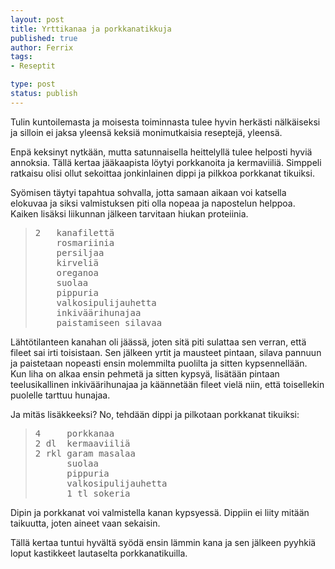 ```yaml
--- 
layout: post
title: Yrttikanaa ja porkkanatikkuja
published: true
author: Ferrix
tags: 
- Reseptit

type: post
status: publish
---
```

Tulin kuntoilemasta ja moisesta toiminnasta tulee hyvin herkästi
nälkäiseksi ja silloin ei jaksa yleensä keksiä monimutkaisia
reseptejä, yleensä.

Enpä keksinyt nytkään, mutta satunnaisella heittelyllä tulee helposti
hyviä annoksia. Tällä kertaa jääkaapista löytyi porkkanoita ja
kermaviiliä. Simppeli ratkaisu olisi ollut sekoittaa jonkinlainen
dippi ja pilkkoa porkkanat tikuiksi.

Syömisen täytyi tapahtua sohvalla, jotta samaan aikaan voi katsella
elokuvaa ja siksi valmistuksen piti olla nopeaa ja napostelun helppoa.
Kaiken lisäksi liikunnan jälkeen tarvitaan hiukan proteiinia.

<blockquote>
<pre>
2   kanafilettä
    rosmariinia
    persiljaa
    kirveliä
    oreganoa
    suolaa
    pippuria
    valkosipulijauhetta
    inkiväärihunajaa
    paistamiseen silavaa
</pre> </blockquote>

Lähtötilanteen kanahan oli jäässä, joten sitä piti sulattaa sen
verran, että fileet sai irti toisistaan. Sen jälkeen yrtit ja mausteet
pintaan, silava pannuun ja paistetaan nopeasti ensin molemmilta
puolilta ja sitten kypsennellään.  Kun liha on alkaa ensin pehmetä ja
sitten kypsyä, lisätään pintaan teelusikallinen inkiväärihunajaa ja
käännetään fileet vielä niin, että toisellekin puolelle tarttuu
hunajaa.

Ja mitäs lisäkkeeksi? No, tehdään dippi ja pilkotaan porkkanat
tikuiksi:

<blockquote>
<pre>
4     porkkanaa
2 dl  kermaaviiliä
2 rkl garam masalaa
      suolaa
      pippuria
      valkosipulijauhetta
      1 tl sokeria
</pre>
</blockquote>

Dipin ja porkkanat voi valmistella kanan kypsyessä. Dippiin ei liity
mitään taikuutta, joten aineet vaan sekaisin.

Tällä kertaa tuntui hyvältä syödä ensin lämmin kana ja sen jälkeen
pyyhkiä loput kastikkeet lautaselta porkkanatikuilla.

